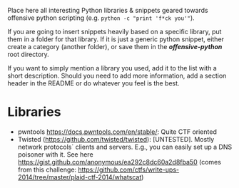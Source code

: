 Place here all interesting Python libraries & snippets geared towards offensive python scripting (e.g. `python -c "print 'f*ck you'"`).

If you are going to insert snippets heavily based on a specific library, put them in a folder for that library. If it is just a generic python snippet, either create a category (another folder), or save them in the ***offensive-python*** root directory.

If you want to simply mention a library you used, add it to the list with a short description. Should you need to add more information, add a section header in the README or do whatever you feel is the best.

# Libraries
* pwntools https://docs.pwntools.com/en/stable/: Quite CTF oriented
* Twisted (https://github.com/twisted/twisted): [UNTESTED]. Mostly network protocols´ clients and servers. E.g., you can easily set up a DNS poisoner with it. See here https://gist.github.com/anonymous/ea292c8dc60a2d8fba50 (comes from this challenge: https://github.com/ctfs/write-ups-2014/tree/master/plaid-ctf-2014/whatscat)
